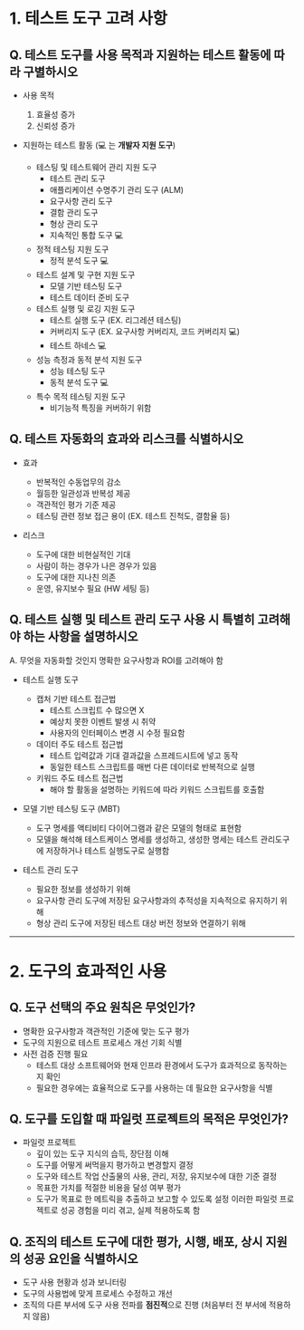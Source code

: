 # 1. 테스트 도구 고려 사항
## Q. 테스트 도구를 사용 목적과 지원하는 테스트 활동에 따라 구별하시오
- 사용 목적
    1. 효율성 증가
    2. 신뢰성 증가

- 지원하는 테스트 활동 (:computer: 는 <b>개발자 지원 도구</b>)
    - 테스팅 및 테스트웨어 관리 지원 도구
        - 테스트 관리 도구
        - 애플리케이션 수명주기 관리 도구 (ALM)
        - 요구사항 관리 도구
        - 결함 관리 도구
        - 형상 관리 도구
        - 지속적인 통합 도구 :computer:
    - 정적 테스팅 지원 도구
        - 정적 분석 도구 :computer:
    - 테스트 설계 및 구현 지원 도구
        - 모델 기반 테스팅 도구
        - 테스트 데이터 준비 도구
    - 테스트 실행 및 로깅 지원 도구
        - 테스트 실행 도구 (EX. 리그레션 테스팅)
        - 커버리지 도구 (EX. 요구사항 커버리지, 코드 커버리지 :computer:)
        - 테스트 하네스 :computer:
    - 성능 측정과 동적 분석 지원 도구
        - 성능 테스팅 도구
        - 동적 분석 도구 :computer:
    - 특수 목적 테스팅 지원 도구
        - 비기능적 특징을 커버하기 위함

## Q. 테스트 자동화의 효과와 리스크를 식별하시오
- 효과
    - 반복적인 수동업무의 감소
    - 월등한 일관성과 반복성 제공
    - 객관적인 평가 기준 제공
    - 테스팅 관련 정보 접근 용이 (EX. 테스트 진척도, 결함율 등)

- 리스크
    - 도구에 대한 비현실적인 기대
    - 사람이 하는 경우가 나은 경우가 있음
    - 도구에 대한 지나친 의존
    - 운영, 유지보수 필요 (HW 세팅 등)

## Q. 테스트 실행 및 테스트 관리 도구 사용 시 특별히 고려해야 하는 사항을 설명하시오
A. 무엇을 자동화할 것인지 명확한 요구사항과 ROI를 고려해야 함
- 테스트 실행 도구
    - 캡처 기반 테스트 접근법
        - 테스트 스크립트 수 많으면 X
        - 예상치 못한 이벤트 발생 시 취약
        - 사용자의 인터페이스 변경 시 수정 필요함 
    - 데이터 주도 테스트 접근법
        - 테스트 입력값과 기대 결과값을 스프레드시트에 넣고 동작
        - 동일한 테스트 스크립트를 매번 다른 데이터로 반복적으로 실행
    - 키워드 주도 테스트 접근법
        - 해야 할 활동을 설명하는 키워드에 따라 키워드 스크립트를 호출함

- 모델 기반 테스팅 도구 (MBT)
    - 도구 명세를 액티비티 다이어그램과 같은 모델의 형태로 표현함
    - 모델을 해석해 테스트케이스 명세를 생성하고, 생성한 명세는 테스트 관리도구에 저장하거나 테스트 실행도구로 실행함

- 테스트 관리 도구
    - 필요한 정보를 생성하기 위해
    - 요구사항 관리 도구에 저장된 요구사항과의 추적성을 지속적으로 유지하기 위해
    - 형상 관리 도구에 저장된 테스트 대상 버전 정보와 연결하기 위해
---

# 2. 도구의 효과적인 사용
## Q. 도구 선택의 주요 원칙은 무엇인가?
- 명확한 요구사항과 객관적인 기준에 맞는 도구 평가
- 도구의 지원으로 테스트 프로세스 개선 기회 식별
- 사전 검증 진행 필요
    - 테스트 대상 소프트웨어와 현재 인프라 환경에서 도구가 효과적으로 동작하는지 확인
    - 필요한 경우에는 효율적으로 도구를 사용하는 데 필요한 요구사항을 식별

## Q. 도구를 도입할 때 파일럿 프로젝트의 목적은 무엇인가?
- 파일럿 프로젝트
    - 깊이 있는 도구 지식의 습득, 장단점 이해
    - 도구를 어떻게 써먹을지 평가하고 변경할지 결정
    - 도구와 테스트 작업 산출물의 사용, 관리, 저장, 유지보수에 대한 기준 결정
    - 목표한 가치를 적절한 비용을 달성 여부 평가
    - 도구가 목표로 한 메트릭을 추출하고 보고할 수 있도록 설정
이러한 파일럿 프로젝트로 성공 경험을 미리 겪고, 실제 적용하도록 함

## Q. 조직의 테스트 도구에 대한 평가, 시행, 배포, 상시 지원의 성공 요인을 식별하시오
- 도구 사용 현황과 성과 보니터링
- 도구의 사용법에 맞게 프로세스 수정하고 개선
- 조직의 다른 부서에 도구 사용 전파를 <B>점진적</B>으로 진행 (처음부터 전 부서에 적용하지 않음)